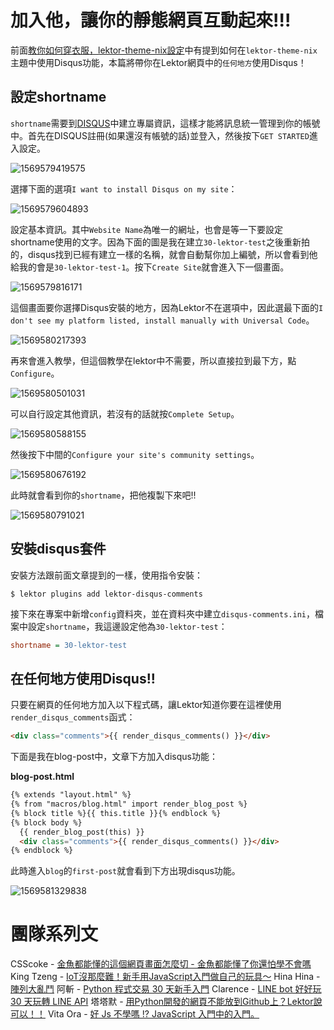 # 加入他，讓你的靜態網頁互動起來!!!

前面[教你如何穿衣服，lektor-theme-nix設定](/8_lektor-theme-nix設定)中有提到如何在`lektor-theme-nix`主題中使用Disqus功能，本篇將帶你在Lektor網頁中的`任何地方`使用Disqus！

## 設定shortname

`shortname`需要到[DISQUS](https://disqus.com/)中建立專屬資訊，這樣才能將訊息統一管理到你的帳號中。首先在DISQUS註冊(如果還沒有帳號的話)並登入，然後按下`GET STARTED`進入設定。

![1569579419575](../assets/1569579419575.png)

選擇下面的選項`I want to install Disqus on my site`：

![1569579604893](../assets/1569579604893.png)

設定基本資訊。其中`Website Name`為唯一的網址，也會是等一下要設定shortname使用的文字。因為下面的圖是我在建立`30-lektor-test`之後重新拍的，disqus找到已經有建立一樣的名稱，就會自動幫你加上編號，所以會看到他給我的會是`30-lektor-test-1`。按下`Create Site`就會進入下一個畫面。

![1569579816171](../assets/1569579816171.png)

這個畫面要你選擇Disqus安裝的地方，因為Lektor不在選項中，因此選最下面的`I don't see my platform listed, install manually with Universal Code`。

![1569580217393](../assets/1569580217393.png)

再來會進入教學，但這個教學在lektor中不需要，所以直接拉到最下方，點`Configure`。

![1569580501031](../assets/1569580501031.png)

可以自行設定其他資訊，若沒有的話就按`Complete Setup`。

![1569580588155](../assets/1569580588155.png)

然後按下中間的`Configure your site's community settings`。

![1569580676192](../assets/1569580676192.png)

此時就會看到你的`shortname`，把他複製下來吧!!

![1569580791021](../assets/1569580791021.png)

## 安裝disqus套件

安裝方法跟前面文章提到的一樣，使用指令安裝：

```
$ lektor plugins add lektor-disqus-comments
```

接下來在專案中新增`config`資料夾，並在資料夾中建立`disqus-comments.ini`，檔案中設定`shortname`，我這邊設定他為`30-lektor-test`：

```ini
shortname = 30-lektor-test
```

## 在任何地方使用Disqus!!

 只要在網頁的任何地方加入以下程式碼，讓Lektor知道你要在這裡使用`render_disqus_comments`函式：

```html
<div class="comments">{{ render_disqus_comments() }}</div>
```

下面是我在blog-post中，文章下方加入disqus功能：

**blog-post.html**

```html
{% extends "layout.html" %}
{% from "macros/blog.html" import render_blog_post %}
{% block title %}{{ this.title }}{% endblock %}
{% block body %}
  {{ render_blog_post(this) }}
  <div class="comments">{{ render_disqus_comments() }}</div>
{% endblock %}
```

此時進入`blog`的`first-post`就會看到下方出現disqus功能。

![1569581329838](../assets/1569581329838.png)

# 團隊系列文

CSScoke - [金魚都能懂的這個網頁畫面怎麼切 - 金魚都能懂了你還怕學不會嗎](https://ithelp.ithome.com.tw/users/20112550/ironman/2623)
King Tzeng - [IoT沒那麼難！新手用JavaScript入門做自己的玩具～](https://ithelp.ithome.com.tw/users/20103130/ironman/2125)
Hina Hina - [陣列大亂鬥](https://ithelp.ithome.com.tw/users/20120000/ironman/2256) 
阿斬 - [Python 程式交易 30 天新手入門](https://ithelp.ithome.com.tw/users/20120536/ironman/2571)
Clarence - [LINE bot 好好玩 30 天玩轉 LINE API](https://ithelp.ithome.com.tw/users/20117701/ironman/2634)
塔塔默 - [用Python開發的網頁不能放到Github上？Lektor說可以！！](https://ithelp.ithome.com.tw/users/20112552/ironman/2735)
Vita Ora - [好 Js 不學嗎 !? JavaScript 入門中的入門。](https://ithelp.ithome.com.tw/users/20112656/ironman/2782)